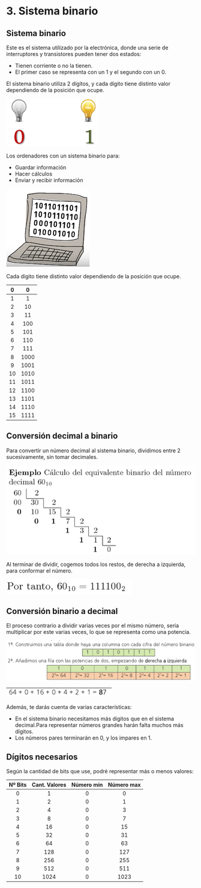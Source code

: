 # 3. Sistema binario

## Sistema binario

Este es el sistema utilizado por la electrónica, donde una serie de interruptores y transistores pueden tener dos estados:

- Tienen corriente o no la tienen.
- El primer caso se representa con un 1 y el segundo con un 0.

El sistema binario utiliza 2 dígitos, y cada dígito tiene distinto valor dependiendo de la posición que ocupe.

![imagen](img/2019-09-13-18-10-25.png)

Los ordenadores con un sistema binario para:

- Guardar información
- Hacer cálculos
- Enviar y recibir información

![imagen](img/2019-09-13-18-08-02.png)

Cada dígito tiene distinto valor dependiendo de la posición que ocupe.

|   0   |   0   |
| :---: | :---: |
|   1   |   1   |
|   2   |  10   |
|   3   |  11   |
|   4   |  100  |
|   5   |  101  |
|   6   |  110  |
|   7   |  111  |
|   8   | 1000  |
|   9   | 1001  |
|  10   | 1010  |
|  11   | 1011  |
|  12   | 1100  |
|  13   | 1101  |
|  14   | 1110  |
|  15   | 1111  |

## Conversión decimal a binario

Para convertir un número decimal al sistema binario, dividimos entre 2 sucesivamente, sin tomar decimales.

![imagen](img/31_Sistemas_de_numeracion_%28sistema_binario%292.png)

Al terminar de dividir, cogemos todos los restos, de derecha a izquierda, para conformar el número.

![imagen](img/31_Sistemas_de_numeracion_%28sistema_binario%293.png)

## Conversión binario a decimal

El proceso contrario a dividir varias veces por el mismo número, sería multiplicar por este varias veces, lo que se representa como una potencia.

![imagen](img/31_Sistemas_de_numeracion_%28sistema_binario%294.png)

![imagen](img/31_Sistemas_de_numeracion_%28sistema_binario%295.png)

Además, te darás cuenta de varias características:

- En el sistema binario necesitamos más digitos que en el sistema decimal.Para representar números grandes harán falta muchos más dígitos\.
- Los números pares terminarán en 0, y los impares en 1.

## Dígitos necesarios

Según la cantidad de bits que use, podré representar más o menos valores:

| Nº Bits | Cant. Valores | Número min | Número max |
| :-----: | :-----------: | :--------: | :--------: |
|    0    |       1       |     0      |     0      |
|    1    |       2       |     0      |     1      |
|    2    |       4       |     0      |     3      |
|    3    |       8       |     0      |     7      |
|    4    |      16       |     0      |     15     |
|    5    |      32       |     0      |     31     |
|    6    |      64       |     0      |     63     |
|    7    |      128      |     0      |    127     |
|    8    |      256      |     0      |    255     |
|    9    |      512      |     0      |    511     |
|   10    |     1024      |     0      |    1023    |
